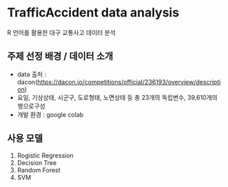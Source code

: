 # TrafficAccident data analysis
R 언어를 활용한 대구 교통사고 데이터 분석

## 주제 선정 배경 / 데이터 소개
- data 출처 : dacon(https://dacon.io/competitions/official/236193/overview/description)
- 요일, 기상상태, 시군구, 도로형태, 노면상태 등 총 23개의 독립변수, 39,610개의 행으로구성
- 개발 환경 : google colab

## 사용 모델
1. Rogistic Regression
2. Decision Tree
3. Random Forest
4. SVM
